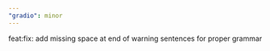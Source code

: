 ```yaml
---
"gradio": minor
---
```


feat:fix: add missing space at end of warning sentences for proper grammar
